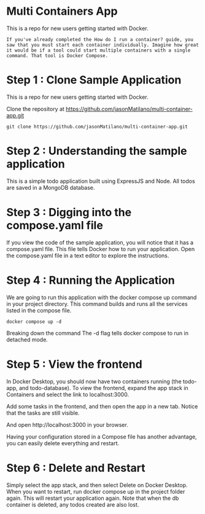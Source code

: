 # Multi Containers App

This is a repo for new users getting started with Docker.

```If you've already completed the How do I run a container? guide, you saw that you must start each container individually. Imagine how great it would be if a tool could start multiple containers with a single command. That tool is Docker Compose.```


# Step 1 : Clone Sample Application

This is a repo for new users getting started with Docker.

Clone the repository at https://github.com/jasonMatilano/multi-container-app⁠.git

```git clone https://github.com/jasonMatilano/multi-container-app⁠.git```

# Step 2 : Understanding the sample application

This is a simple todo application built using ExpressJS and Node. All todos are saved in a MongoDB database.

# Step 3 : Digging into the compose.yaml file

If you view the code of the sample application, you will notice that it has a compose.yaml file. This file tells Docker how to run your application. Open the compose.yaml file in a text editor to explore the instructions.

# Step 4 : Running the Application

We are going to run this application with the docker compose up command in your project directory. This command builds and runs all the services listed in the compose file.

```
docker compose up -d
```

Breaking down the command
The -d flag tells docker compose to run in detached mode.
    
# Step 5 : View the frontend

In Docker Desktop, you should now have two containers running (the todo-app, and todo-database). To view the frontend, expand the app stack in Containers and select the link to localhost:3000⁠.

Add some tasks in the frontend, and then open the app in a new tab. Notice that the tasks are still visible.

And open http://localhost:3000 in your browser.

Having your configuration stored in a Compose file has another advantage, you can easily delete everything and restart.

# Step 6 : Delete and Restart

Simply select the app stack, and then select Delete on Docker Desktop. When you want to restart, run docker compose up in the project folder again. This will restart your application again. Note that when the db container is deleted, any todos created are also lost.

